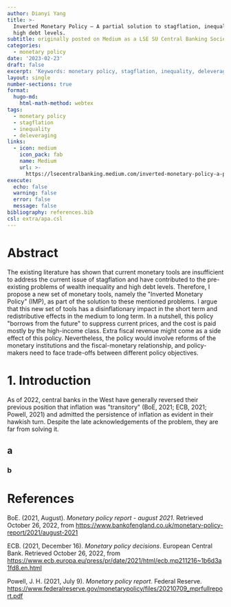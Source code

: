 ```yaml
---
author: Dianyi Yang
title: >-
  Inverted Monetary Policy — A partial solution to stagflation, inequality and
  high debt levels.
subtitle: originally posted on Medium as a LSE SU Central Banking Society contribution
categories:
  - monetary policy
date: '2023-02-23'
draft: false
excerpt: 'Keywords: monetary policy, stagflation, inequality, deleveraging'
layout: single
number-sections: true
format:
  hugo-md:
    html-math-method: webtex
tags:
  - monetary policy
  - stagflation
  - inequality
  - deleveraging
links:
  - icon: medium
    icon_pack: fab
    name: Medium
    url: >-
      https://lsecentralbanking.medium.com/inverted-monetary-policy-a-partial-solution-to-stagflation-inequality-and-high-debt-levels-668ceb6f66f4
execute:
  echo: false
  warning: false
  error: false
  message: false
bibliography: references.bib
csl: extra/apa.csl
---
```



# Abstract

The existing literature has shown that current monetary tools are insufficient to address the current issue of stagflation and have contributed to the pre-existing problems of wealth inequality and high debt levels. Therefore, I propose a new set of monetary tools, namely the "Inverted Monetary Policy" (IMP), as part of the solution to these mentioned problems. I argue that this new set of tools has a disinflationary impact in the short term and redistributive effects in the medium to long term. In a nutshell, this policy "borrows from the future" to suppress current prices, and the cost is paid mostly by the high-income class. Extra fiscal revenue might come as a side effect of this policy. Nevertheless, the policy would involve reforms of the monetary institutions and the fiscal-monetary relationship, and policy-makers need to face trade-offs between different policy objectives.

# 1. Introduction

As of 2022, central banks in the West have generally reversed their previous position that inflation was "transitory" (BoE, 2021; ECB, 2021; Powell, 2021) and admitted the persistence of inflation as evident in their hawkish turn. Despite the late acknowledgements of the problem, they are far from solving it.

## a

### b

# References

BoE. (2021, August). *Monetary policy report - august 2021*. Retrieved October 26, 2022, from <https://www.bankofengland.co.uk/monetary-policy-report/2021/august-2021>

ECB. (2021, December 16). *Monetary policy decisions*. European Central Bank. Retrieved October 26, 2022, from <https://www.ecb.europa.eu/press/pr/date/2021/html/ecb.mp211216~1b6d3a1fd8.en.html>

Powell, J. H. (2021, July 9). *Monetary policy report*. Federal Reserve. <https://www.federalreserve.gov/monetarypolicy/files/20210709_mprfullreport.pdf>
